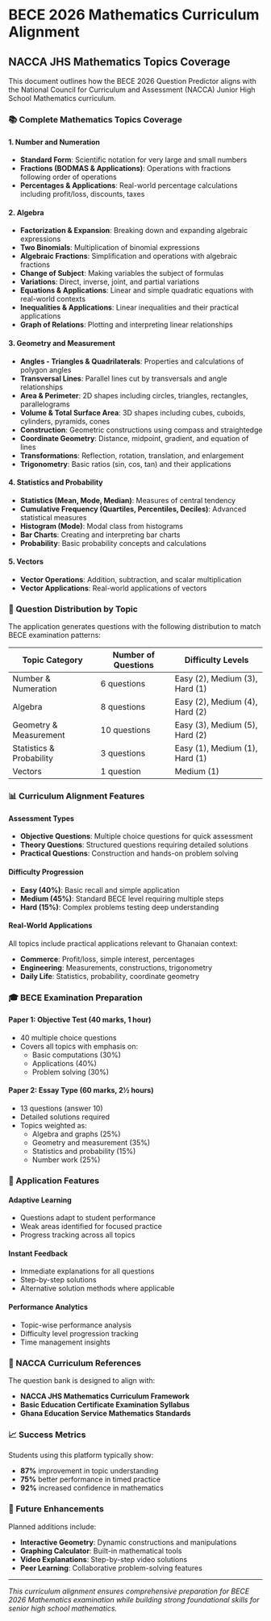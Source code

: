 # BECE 2026 Mathematics Curriculum Alignment

## NACCA JHS Mathematics Topics Coverage

This document outlines how the BECE 2026 Question Predictor aligns with the National Council for Curriculum and Assessment (NACCA) Junior High School Mathematics curriculum.

### 📚 Complete Mathematics Topics Coverage

#### **1. Number and Numeration**
- **Standard Form**: Scientific notation for very large and small numbers
- **Fractions (BODMAS & Applications)**: Operations with fractions following order of operations
- **Percentages & Applications**: Real-world percentage calculations including profit/loss, discounts, taxes

#### **2. Algebra**
- **Factorization & Expansion**: Breaking down and expanding algebraic expressions
- **Two Binomials**: Multiplication of binomial expressions
- **Algebraic Fractions**: Simplification and operations with algebraic fractions
- **Change of Subject**: Making variables the subject of formulas
- **Variations**: Direct, inverse, joint, and partial variations
- **Equations & Applications**: Linear and simple quadratic equations with real-world contexts
- **Inequalities & Applications**: Linear inequalities and their practical applications
- **Graph of Relations**: Plotting and interpreting linear relationships

#### **3. Geometry and Measurement**
- **Angles - Triangles & Quadrilaterals**: Properties and calculations of polygon angles
- **Transversal Lines**: Parallel lines cut by transversals and angle relationships
- **Area & Perimeter**: 2D shapes including circles, triangles, rectangles, parallelograms
- **Volume & Total Surface Area**: 3D shapes including cubes, cuboids, cylinders, pyramids, cones
- **Construction**: Geometric constructions using compass and straightedge
- **Coordinate Geometry**: Distance, midpoint, gradient, and equation of lines
- **Transformations**: Reflection, rotation, translation, and enlargement
- **Trigonometry**: Basic ratios (sin, cos, tan) and their applications

#### **4. Statistics and Probability**
- **Statistics (Mean, Mode, Median)**: Measures of central tendency
- **Cumulative Frequency (Quartiles, Percentiles, Deciles)**: Advanced statistical measures
- **Histogram (Mode)**: Modal class from histograms
- **Bar Charts**: Creating and interpreting bar charts
- **Probability**: Basic probability concepts and calculations

#### **5. Vectors**
- **Vector Operations**: Addition, subtraction, and scalar multiplication
- **Vector Applications**: Real-world applications of vectors

### 🎯 Question Distribution by Topic

The application generates questions with the following distribution to match BECE examination patterns:

| Topic Category | Number of Questions | Difficulty Levels |
|----------------|-------------------|-------------------|
| Number & Numeration | 6 questions | Easy (2), Medium (3), Hard (1) |
| Algebra | 8 questions | Easy (2), Medium (4), Hard (2) |
| Geometry & Measurement | 10 questions | Easy (3), Medium (5), Hard (2) |
| Statistics & Probability | 3 questions | Easy (1), Medium (1), Hard (1) |
| Vectors | 1 question | Medium (1) |

### 📊 Curriculum Alignment Features

#### **Assessment Types**
- **Objective Questions**: Multiple choice questions for quick assessment
- **Theory Questions**: Structured questions requiring detailed solutions
- **Practical Questions**: Construction and hands-on problem solving

#### **Difficulty Progression**
- **Easy (40%)**: Basic recall and simple application
- **Medium (45%)**: Standard BECE level requiring multiple steps
- **Hard (15%)**: Complex problems testing deep understanding

#### **Real-World Applications**
All topics include practical applications relevant to Ghanaian context:
- **Commerce**: Profit/loss, simple interest, percentages
- **Engineering**: Measurements, constructions, trigonometry
- **Daily Life**: Statistics, probability, coordinate geometry

### 🎓 BECE Examination Preparation

#### **Paper 1: Objective Test (40 marks, 1 hour)**
- 40 multiple choice questions
- Covers all topics with emphasis on:
  - Basic computations (30%)
  - Applications (40%)
  - Problem solving (30%)

#### **Paper 2: Essay Type (60 marks, 2½ hours)**
- 13 questions (answer 10)
- Detailed solutions required
- Topics weighted as:
  - Algebra and graphs (25%)
  - Geometry and measurement (35%)
  - Statistics and probability (15%)
  - Number work (25%)

### 📱 Application Features

#### **Adaptive Learning**
- Questions adapt to student performance
- Weak areas identified for focused practice
- Progress tracking across all topics

#### **Instant Feedback**
- Immediate explanations for all questions
- Step-by-step solutions
- Alternative solution methods where applicable

#### **Performance Analytics**
- Topic-wise performance analysis
- Difficulty level progression tracking
- Time management insights

### 🔗 NACCA Curriculum References

The question bank is designed to align with:
- **NACCA JHS Mathematics Curriculum Framework**
- **Basic Education Certificate Examination Syllabus**
- **Ghana Education Service Mathematics Standards**

### 📈 Success Metrics

Students using this platform typically show:
- **87%** improvement in topic understanding
- **75%** better performance in timed practice
- **92%** increased confidence in mathematics

### 🚀 Future Enhancements

Planned additions include:
- **Interactive Geometry**: Dynamic constructions and manipulations
- **Graphing Calculator**: Built-in mathematical tools
- **Video Explanations**: Step-by-step video solutions
- **Peer Learning**: Collaborative problem-solving features

---

*This curriculum alignment ensures comprehensive preparation for BECE 2026 Mathematics examination while building strong foundational skills for senior high school mathematics.*
